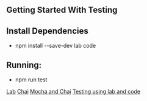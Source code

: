 ## Getting Started With Testing

## Install Dependencies
- npm install --save-dev lab code

## Running:
- npm run test


[Lab](https://github.com/hapijs/lab)
[Chai](https://www.chaijs.com/)
[Mocha and Chai](https://imasters.com.br/back-end/desenvolvendo-tdd-em-node-js-com-mocha-chai)
[Testing using lab and code](https://futurestud.io/tutorials/hapi-getting-started-with-testing-using-lab-and-code)
